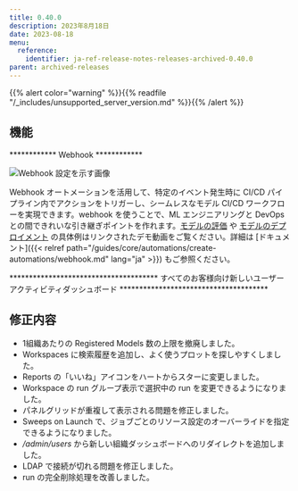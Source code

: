 ```yaml
---
title: 0.40.0
description: 2023年8月18日
date: 2023-08-18
menu:
  reference:
    identifier: ja-ref-release-notes-releases-archived-0.40.0
parent: archived-releases
---
```


{{% alert color="warning" %}}{{% readfile "/_includes/unsupported_server_version.md" %}}{{% /alert %}}

## 機能

************ Webhook ************

![Webhook 設定を示す画像](https://github.com/wandb/server/assets/97066933/88ebcb78-a2e6-42ed-8a37-1be0b7556a3a)

Webhook オートメーションを活用して、特定のイベント発生時に CI/CD パイプライン内でアクションをトリガーし、シームレスなモデル CI/CD ワークフローを実現できます。webhook を使うことで、ML エンジニアリングと DevOps との間できれいな引き継ぎポイントを作れます。[モデルの評価](https://www.youtube.com/watch?v=7j-Mtbo-E74) や [モデルのデプロイメント](https://www.youtube.com/watch?v=g5UiAFjM2nA) の具体例はリンクされたデモ動画をご覧ください。詳細は [ドキュメント]({{< relref path="/guides/core/automations/create-automations/webhook.md" lang="ja" >}}) もご参照ください。

************************************** すべてのお客様向け新しいユーザーアクティビティダッシュボード **************************************

## 修正内容

- 1組織あたりの Registered Models 数の上限を撤廃しました。
- Workspaces に検索履歴を追加し、よく使うプロットを探しやすくしました。
- Reports の「いいね」アイコンをハートからスターに変更しました。
- Workspace の run グループ表示で選択中の run を変更できるようになりました。
- パネルグリッドが重複して表示される問題を修正しました。
- Sweeps on Launch で、ジョブごとのリソース設定のオーバーライドを指定できるようになりました。
- */admin/users* から新しい組織ダッシュボードへのリダイレクトを追加しました。
- LDAP で接続が切れる問題を修正しました。
- run の完全削除処理を改善しました。